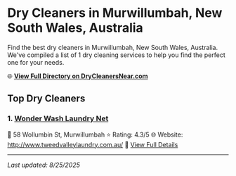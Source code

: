 # Dry Cleaners in Murwillumbah, New South Wales, Australia

Find the best dry cleaners in Murwillumbah, New South Wales, Australia. We've compiled a list of 1 dry cleaning services to help you find the perfect one for your needs.

🌐 **[View Full Directory on DryCleanersNear.com](https://drycleanersnear.com/city/Australia/New%20South%20Wales/Murwillumbah)**

## Top Dry Cleaners

### 1. [Wonder Wash Laundry Net](https://drycleanersnear.com/dryCleaner/68aa732e39cc7c08990058eb/wonder-wash-laundry-net)
📍 58 Wollumbin St, Murwillumbah
⭐ Rating: 4.3/5
🌐 Website: http://www.tweedvalleylaundry.com.au/
🔗 [View Full Details](https://drycleanersnear.com/dryCleaner/68aa732e39cc7c08990058eb/wonder-wash-laundry-net)


---

*Last updated: 8/25/2025*
